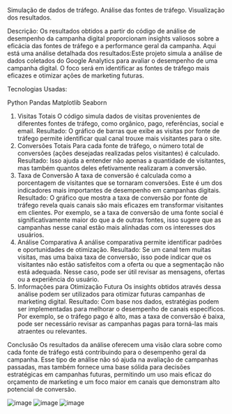 Simulação de dados de tráfego.
Análise das fontes de tráfego.
Visualização dos resultados.

Descrição:
Os resultados obtidos a partir do código de análise de desempenho da campanha digital proporcionam insights valiosos sobre a eficácia das fontes de tráfego e a performance geral da campanha. Aqui está uma análise detalhada dos resultados:Este projeto simula a análise de dados coletados do Google Analytics para avaliar o desempenho de uma campanha digital. O foco será em identificar as fontes de tráfego mais eficazes e otimizar ações de marketing futuras.

Tecnologias Usadas:

Python
Pandas
Matplotlib
Seaborn

1. Visitas Totais
O código simula dados de visitas provenientes de diferentes fontes de tráfego, como orgânico, pago, referências, social e email.
Resultado: O gráfico de barras que exibe as visitas por fonte de tráfego permite identificar qual canal trouxe mais visitantes para o site.
2. Conversões Totais
Para cada fonte de tráfego, o número total de conversões (ações desejadas realizadas pelos visitantes) é calculado.
Resultado: Isso ajuda a entender não apenas a quantidade de visitantes, mas também quantos deles efetivamente realizaram a conversão.
3. Taxa de Conversão
A taxa de conversão é calculada como a porcentagem de visitantes que se tornaram conversões. Este é um dos indicadores mais importantes de desempenho em campanhas digitais.
Resultado: O gráfico que mostra a taxa de conversão por fonte de tráfego revela quais canais são mais eficazes em transformar visitantes em clientes. Por exemplo, se a taxa de conversão de uma fonte social é significativamente maior do que a de outras fontes, isso sugere que as campanhas nesse canal estão mais alinhadas com os interesses dos usuários.
4. Análise Comparativa
A análise comparativa permite identificar padrões e oportunidades de otimização.
Resultado: Se um canal tem muitas visitas, mas uma baixa taxa de conversão, isso pode indicar que os visitantes não estão satisfeitos com a oferta ou que a segmentação não está adequada. Nesse caso, pode ser útil revisar as mensagens, ofertas ou a experiência do usuário.
5. Informações para Otimização Futura
Os insights obtidos através dessa análise podem ser utilizados para otimizar futuras campanhas de marketing digital.
Resultado: Com base nos dados, estratégias podem ser implementadas para melhorar o desempenho de canais específicos. Por exemplo, se o tráfego pago é alto, mas a taxa de conversão é baixa, pode ser necessário revisar as campanhas pagas para torná-las mais atraentes ou relevantes.

Conclusão
Os resultados da análise oferecem uma visão clara sobre como cada fonte de tráfego está contribuindo para o desempenho geral da campanha. Esse tipo de análise não só ajuda na avaliação de campanhas passadas, mas também fornece uma base sólida para decisões estratégicas em campanhas futuras, permitindo um uso mais eficaz do orçamento de marketing e um foco maior em canais que demonstram alto potencial de conversão.

![image](https://github.com/user-attachments/assets/a0744a0e-10d4-4fa0-9b79-98febb61d9b9)
![image](https://github.com/user-attachments/assets/6e769431-babf-48ca-8df5-af39e6f00832)
![image](https://github.com/user-attachments/assets/15ee5b8c-2e75-43ab-a9b3-a0ddad332ecb)



